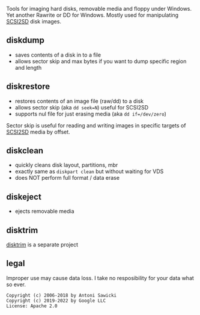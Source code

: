 Tools for imaging hard disks, removable media and floppy under Windows.
Yet another Rawrite or DD for Windows. Mostly used for manipulating 
[SCSI2SD](http://www.codesrc.com/mediawiki/index.php?title=SCSI2SD) disk images.

## diskdump

* saves contents of a disk in to a file
* allows sector skip and max bytes if you want to dump specific region and length

## diskrestore 

* restores contents of an image file (raw/dd) to a disk
* allows sector skip (aka `dd seek=N`) useful for SCSI2SD
* supports nul file for just erasing media (aka `dd if=/dev/zero`)

Sector skip is useful for reading and writing images in specific targets of [SCSI2SD](http://www.codesrc.com/mediawiki/index.php?title=SCSI2SD) media by offset.

## diskclean

* quickly cleans disk layout, partitions, mbr
* exactly same as `diskpart clean` but without waiting for VDS
* does NOT perform full format / data erase

## diskeject

* ejects removable media

## disktrim

[disktrim](https://github.com/tenox7/disktrim) is a separate project


## legal

Improper use may cause data loss. I take no resposibility for your data what so ever.

```
Copyright (c) 2006-2018 by Antoni Sawicki
Copyright (c) 2019-2022 by Google LLC
License: Apache 2.0
```

